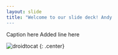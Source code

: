 ```yaml
---
layout: slide
title: "Welcome to our slide deck! Andy
---
```


Caption here
Added line here

![droidtocat](https://octodex.github.com/images/droidtocat.png)
{: .center}
